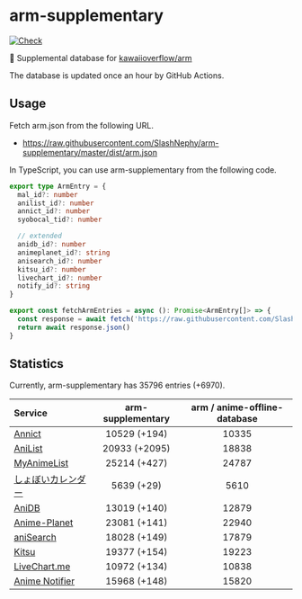 # arm-supplementary

[![Check](https://github.com/SlashNephy/arm-supplementary/actions/workflows/check-node.yml/badge.svg)](https://github.com/SlashNephy/arm-supplementary/actions/workflows/check-node.yml)

💊 Supplemental database for [kawaiioverflow/arm](https://github.com/kawaiioverflow/arm)

The database is updated once an hour by GitHub Actions.

## Usage

Fetch arm.json from the following URL.

- https://raw.githubusercontent.com/SlashNephy/arm-supplementary/master/dist/arm.json

In TypeScript, you can use arm-supplementary from the following code.

```TypeScript
export type ArmEntry = {
  mal_id?: number
  anilist_id?: number
  annict_id?: number
  syobocal_tid?: number

  // extended
  anidb_id?: number
  animeplanet_id?: string
  anisearch_id?: number
  kitsu_id?: number
  livechart_id?: number
  notify_id?: string
}

export const fetchArmEntries = async (): Promise<ArmEntry[]> => {
  const response = await fetch('https://raw.githubusercontent.com/SlashNephy/arm-supplementary/master/dist/arm.json')
  return await response.json()
}
```

## Statistics

Currently, arm-supplementary has 35796 entries (+6970).

| Service                                     | arm-supplementary | arm / anime-offline-database |
| :------------------------------------------ | :---------------: | :--------------------------: |
| [Annict](https://annict.com)                |   10529 (+194)    |            10335             |
| [AniList](https://anilist.co)               |   20933 (+2095)   |            18838             |
| [MyAnimeList](https://myanimelist.net)      |   25214 (+427)    |            24787             |
| [しょぼいカレンダー](https://cal.syoboi.jp) |    5639 (+29)     |             5610             |
| [AniDB](https://anidb.net)                  |   13019 (+140)    |            12879             |
| [Anime-Planet](https://anime-planet.com)    |   23081 (+141)    |            22940             |
| [aniSearch](https://anisearch.com)          |   18028 (+149)    |            17879             |
| [Kitsu](https://kitsu.io)                   |   19377 (+154)    |            19223             |
| [LiveChart.me](https://livechart.me)        |   10972 (+134)    |            10838             |
| [Anime Notifier](https://notify.moe)        |   15968 (+148)    |            15820             |
